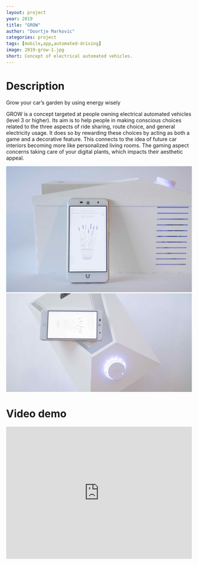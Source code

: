 ```yaml
---
layout: project
year: 2019
title: "GROW"
author: "Doortje Markovic"
categories: project
tags: [mobile,app,automated-driving]
image: 2019-grow-1.jpg
short: Concept of electrical automated vehicles.
---
```


# Description
Grow your car’s garden by using energy wisely

GROW is a concept targeted at people owning electrical automated vehicles (level 3 or higher). Its aim is to help people in making conscious choices related to the three aspects of ride sharing, route choice, and general electricity usage. It does so by rewarding these choices by acting as both a game and a decorative feature. This connects to the idea of future car interiors becoming more like personalized living rooms. The gaming aspect concerns taking care of your digital plants, which impacts their aesthetic appeal.

<div class="project-image">
  <img src="/assets/img/2019-grow-2.jpg">
</div>
<div class="project-image">
  <img src="/assets/img/2019-grow-3.jpg">
</div>

# Video demo
<iframe style="display:inline-block; border:0px solid #FFF; width: 100%; height: 358px" src="https://www.youtube.com/embed/yukptjFcLLk?playlist=yukptjFcLLk&loop=1&autoplay=1&mute=1" frameborder="0" allowfullscreen></iframe>
